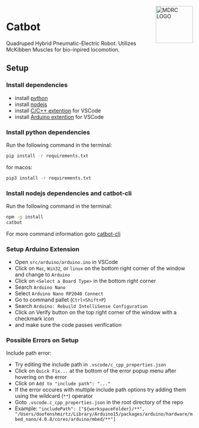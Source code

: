 <img src="https://pbs.twimg.com/profile_images/661962002/logo_400x400.png" align="right" alt="MDRC LOGO" title="MDRC LOGO" width="100">

# Catbot
Quadruped Hybrid Pneumatic-Electric Robot. Utilizes McKibben Muscles for bio-inpired locomotion.

## Setup
### Install dependencies
* install [python](https://www.python.org/downloads/)
* install [nodejs](https://nodejs.org/en/download/)
* install [C/C++ extention](https://marketplace.visualstudio.com/items?itemName=ms-vscode.cpptools) for VSCode
* install [Arduino extention](https://marketplace.visualstudio.com/items?itemName=vsciot-vscode.vscode-arduino) for VSCode
### Install python dependencies
Run the following command in the terminal:
```bash
pip install -r requirements.txt
```
for macos:
```bash
pip3 install -r requirements.txt
```
### Install nodejs dependencies and catbot-cli
Run the following command in the terminal:
```bash
npm -g install
catbot
```

For more command information goto [catbot-cli](cli/README.md)

### Setup Arduino Extension
* Open `src/arduino/arduino.ino` in VSCode
* Click on `Mac`, `Win32`, or `linux` on the bottom right corner of the window and change to `Arduino`
* Click on `<Select a Board Type>` in the bottom right corner
* Search `Arduino Nano`
* Select `Arduino Nano RP2040 Connect`
* Go to command pallet (`Ctrl+Shift+P`)
* Search `Arduino: Rebuild IntelliSense Configuration`
* Click on Verify button on the top right corner of the window with a checkmark icon
* and make sure the code passes verification

### Possible Errors on Setup
Include path error:
* Try editing the include path in `.vscode/c_cpp_properties.json`
* Click on `Quick Fix...` at the bottom of the error popup menu after hovering on the error
* Click on `Add to "include path": "..."`
* If the error occures with multiple include path options try adding them using the wildcard (`**`) operator
* Goto `.vscode.c_cpp_properties.json` in the root directory of the repo
* Example: `"includePath": ["${workspaceFolder}/**", "/Users/doofenshmirtz/Library/Arduino15/packages/arduino/hardware/mbed_nano/4.0.8/cores/arduino/mbed/**"]`